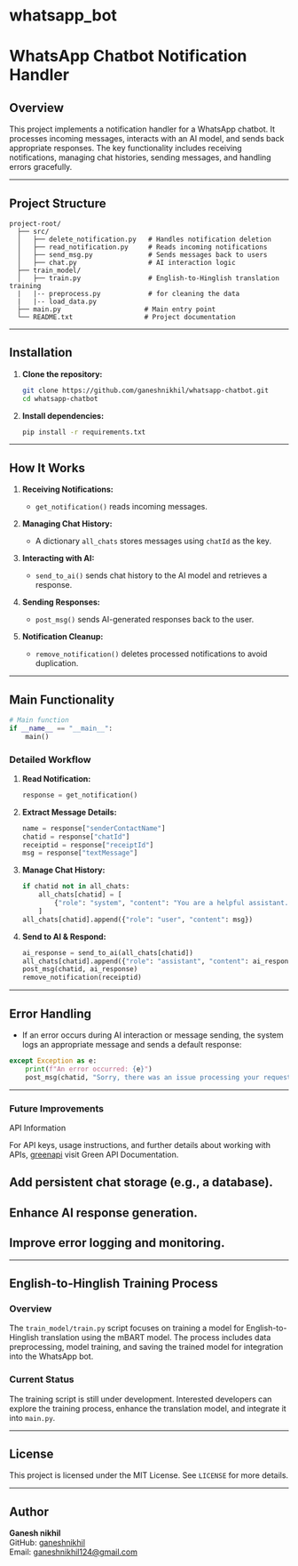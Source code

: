 # whatsapp_bot

# WhatsApp Chatbot Notification Handler

## Overview
This project implements a notification handler for a WhatsApp chatbot. It processes incoming messages, interacts with an AI model, and sends back appropriate responses. The key functionality includes receiving notifications, managing chat histories, sending messages, and handling errors gracefully.

---

## Project Structure

```
project-root/
  ├── src/
  │   ├── delete_notification.py   # Handles notification deletion
  │   ├── read_notification.py     # Reads incoming notifications
  │   ├── send_msg.py              # Sends messages back to users
  │   ├── chat.py                  # AI interaction logic
  ├── train_model/
  │   ├── train.py                 # English-to-Hinglish translation training
  |   |-- preprocess.py            # for cleaning the data
  |   |-- load_data.py
  ├── main.py                     # Main entry point
  └── README.txt                  # Project documentation
```

---

## Installation

1. **Clone the repository:**
   ```sh
   git clone https://github.com/ganeshnikhil/whatsapp-chatbot.git
   cd whatsapp-chatbot
   ```

2. **Install dependencies:**
   ```sh
   pip install -r requirements.txt
   ```

---

## How It Works

1. **Receiving Notifications:**
   - `get_notification()` reads incoming messages.

2. **Managing Chat History:**
   - A dictionary `all_chats` stores messages using `chatId` as the key.

3. **Interacting with AI:**
   - `send_to_ai()` sends chat history to the AI model and retrieves a response.

4. **Sending Responses:**
   - `post_msg()` sends AI-generated responses back to the user.

5. **Notification Cleanup:**
   - `remove_notification()` deletes processed notifications to avoid duplication.

---

## Main Functionality

```python
# Main function
if __name__ == "__main__":
    main()
```

### Detailed Workflow

1. **Read Notification:**
   ```python
   response = get_notification()
   ```

2. **Extract Message Details:**
   ```python
   name = response["senderContactName"]
   chatid = response["chatId"]
   receiptid = response["receiptId"]
   msg = response["textMessage"]
   ```

3. **Manage Chat History:**
   ```python
   if chatid not in all_chats:
       all_chats[chatid] = [
           {"role": "system", "content": "You are a helpful assistant..."}
       ]
   all_chats[chatid].append({"role": "user", "content": msg})
   ```

4. **Send to AI & Respond:**
   ```python
   ai_response = send_to_ai(all_chats[chatid])
   all_chats[chatid].append({"role": "assistant", "content": ai_response})
   post_msg(chatid, ai_response)
   remove_notification(receiptid)
   ```

---

## Error Handling
- If an error occurs during AI interaction or message sending, the system logs an appropriate message and sends a default response:

```python
except Exception as e:
    print(f"An error occurred: {e}")
    post_msg(chatid, "Sorry, there was an issue processing your request.")
```

---

### Future Improvements

API Information

For API keys, usage instructions, and further details about working with APIs, [greenapi](https://green-api.com/docs/sdk/) visit Green API Documentation.

## Add persistent chat storage (e.g., a database).

## Enhance AI response generation.

## Improve error logging and monitoring.



---

## English-to-Hinglish Training Process

### Overview
The `train_model/train.py` script focuses on training a model for English-to-Hinglish translation using the mBART model. The process includes data preprocessing, model training, and saving the trained model for integration into the WhatsApp bot.

### Current Status
The training script is still under development. Interested developers can explore the training process, enhance the translation model, and integrate it into `main.py`.

---

## License
This project is licensed under the MIT License. See `LICENSE` for more details.

---

## Author
**Ganesh nikhil**  
GitHub: [ganeshnikhil](https://github.com/ganeshnikhil)  
Email: ganeshnikhil124@gmail.com

